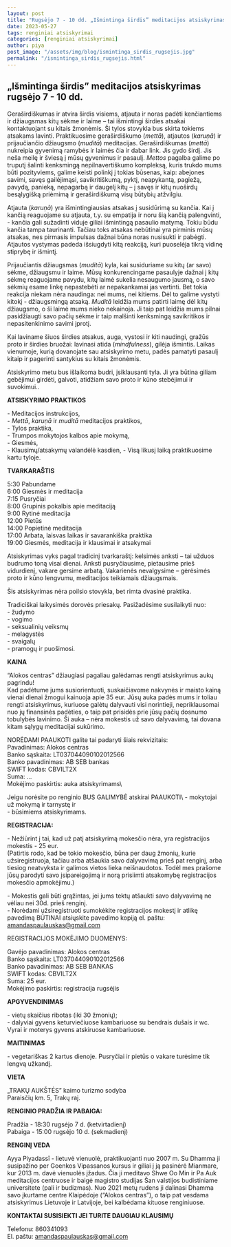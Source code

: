 ```yaml
---
layout: post
title: "Rugsėjo 7 - 10 dd. „Išmintinga širdis” meditacijos atsiskyrimas"
date: 2023-05-27
tags: renginiai atsiskyrimai
categories: [renginiai atsiskyrimai]
author: piya
post_image: "/assets/img/blog/ismintinga_sirdis_rugsejis.jpg"
permalink: "/ismintinga_sirdis_rugsejis.html"
---
```

## „Išmintinga širdis” meditacijos atsiskyrimas rugsėjo 7 - 10 dd. 

Geraširdiškumas ir atvira širdis visiems, atjauta ir noras padėti kenčiantiems ir džiaugsmas kitų sėkme ir laime – tai išmintingi širdies atsakai kontaktuojant su kitais žmonėmis.
Ši tylos stovykla bus skirta tokiems atsakams lavinti. Praktikuosime geraširdiškumo (*mettā*), atjautos (*karuṇā*) ir prijaučiančio džiaugsmo (*muditā*) meditacijas.
Geraširdiškumas (*mettā*) nukreipia gyvenimą ramybės ir laimės čia ir dabar link. Jis gydo širdį. Jis neša meilę ir šviesą į mūsų gyvenimus ir pasaulį. *Mettos* pagalba galime po truputį šalinti kenksmingą nepilnavertiškumo kompleksą, kuris trukdo mums būti pozityviems, galime keisti polinkį į tokias būsenas, kaip: abejones savimi, savęs gailėjimąsi, savikritiškumą, pyktį, neapykantą, pagiežą, pavydą, panieką, nepagarbą ir daugelį kitų – į savęs ir kitų nuoširdų besąlygišką priėmimą ir geraširdiškumą visų būtybių atžvilgiu.

Atjauta (*karuṇā*) yra išmintingiausias atsakas į susidūrimą su kančia. Kai į kančią reaguojame su atjauta, t.y. su empatija ir noru šią kančią palengvinti, - kančia gali sužadinti viduje giliai išmintingą pasaulio matymą. Tokiu būdu kančia tampa taurinanti. Tačiau toks atsakas nebūtinai yra pirminis mūsų atsakas, nes pirmasis impulsas dažnai būna noras nusisukti ir pabėgti. Atjautos vystymas padeda išsiugdyti kitą reakciją, kuri puoselėja tikrą vidinę stiprybę ir išmintį.

Prijaučiantis džiaugsmas (*muditā*) kyla, kai susiduriame su kitų (ar savo) sėkme, džiaugsmu ir laime. Mūsų konkurencingame pasaulyje dažnai į kitų sėkmę reaguojame pavydu, kitų laimė sukelia nesaugumo jausmą, o savo sėkmių esame linkę nepastebėti ar nepakankamai jas vertinti. Bet tokia reakcija niekam nėra naudinga: nei mums, nei kitiems. Dėl to galime vystyti kitokį - džiaugsmingą atsaką. *Muditā* leidžia mums patirti laimę dėl kitų džiaugsmo, o ši laimė mums nieko nekainoja. Ji taip pat leidžia mums pilnai pasidžiaugti savo pačių sėkme ir taip malšinti kenksmingą savikritikos ir nepasitenkinimo savimi įprotį.

Kai laviname šiuos širdies atsakus, auga, vystosi ir kiti naudingi, gražūs proto ir širdies bruožai: lavinasi atida (*mindfulness*), gilėja išmintis. Laikas vienumoje, kurią dovanojate sau atsiskyrimo metu, padės pamatyti pasaulį kitaip ir pagerinti santykius su kitais žmonėmis.

Atsiskyrimo metu bus išlaikoma budri, įsiklausanti tyla. Ji yra būtina giliam gebėjimui girdėti, galvoti, atidžiam savo proto ir kūno stebėjimui ir suvokimui..

**ATSISKYRIMO PRAKTIKOS**

\- Meditacijos instrukcijos,\
\- *Mettā*, *karuṇā* ir *muditā* meditacijos praktikos,\
\- Tylos praktika,\
\- Trumpos mokytojos kalbos apie mokymą,\
\- Giesmės,\
\- Klausimų/atsakymų valandėlė kasdien,
\- Visą likusį laiką praktikuosime kartu tyloje.


**TVARKARAŠTIS**

5:30 Pabundame\
6:00 Giesmės ir meditacija\
7:15 Pusryčiai\
8:00 Grupinis pokalbis apie meditaciją\
9:00 Rytinė meditacija\
12:00 Pietūs\
14:00 Popietinė meditacija\
17:00 Arbata, laisvas laikas ir savarankiška praktika\
19:00 Giesmės, meditacija ir klausimai ir atsakymai


Atsiskyrimas vyks pagal tradicinį tvarkaraštį: kelsimės anksti – tai užduos budrumo toną visai dienai. Anksti pusryčiausime, pietausime prieš vidurdienį, vakare gersime arbatą. Vakarienės nevalgysime – gėrėsimės proto ir kūno lengvumu, meditacijos teikiamais džiaugsmais.

Šis atsiskyrimas nėra poilsio stovykla, bet rimta dvasinė praktika.

Tradiciškai laikysimės dorovės priesakų. Pasižadėsime susilaikyti nuo:\
\- žudymo\
\- vogimo\
\- seksualinių veiksmų\
\- melagystės\
\- svaigalų\
\- pramogų ir puošimosi.

**KAINA**

“Alokos centras” džiaugiasi pagaliau galėdamas rengti atsiskyrimus aukų pagrindu!\
Kad padėtume jums susiorientuoti, suskaičiavome nakvynės ir maisto kainą vienai dienai žmogui kainuoja apie 35 eur. Jūsų auka padės mums ir toliau rengti atsiskyrimus, kuriuose galėtų dalyvauti visi norintieji, nepriklausomai nuo jų finansinės padėties, o taip pat prisidės prie jūsų pačių dosnumo tobulybės lavinimo. Ši auka – nėra mokestis už savo dalyvavimą, tai dovana kitam sąlygų meditacijai sukūrimo.

NORĖDAMI PAAUKOTI galite tai padaryti šiais rekvizitais:\
Pavadinimas: Alokos centras\
Banko sąskaita: LT037044090102012566\
Banko pavadinimas: AB SEB bankas\
SWIFT kodas: CBVILT2X\
Suma: …\
Mokėjimo paskirtis: auka atsiskyrimams\

Jeigu norėsite po renginio BUS GALIMYBĖ atskirai PAAUKOTI\ 
\- mokytojai už mokymą ir tarnystę ir\
\- būsimiems atsiskyrimams.

**REGISTRACIJA:**

\- Nežiūrint į tai, kad už patį atsiskyrimą mokesčio nėra, yra registracijos mokestis - 25 eur.\
(Patirtis rodo, kad be tokio mokesčio, būna per daug žmonių, kurie užsiregistruoja, tačiau arba atšaukia savo dalyvavimą prieš pat renginį, arba tiesiog neatvyksta ir galimos vietos lieka neišnaudotos. Todėl mes prašome jūsų parodyti savo įsipareigojimą ir norą prisiimti atsakomybę registracijos mokesčio apmokėjimu.)

\- Mokestis gali būti grąžintas, jei jums tektų atšaukti savo dalyvavimą ne vėliau nei 30d. prieš renginį.\
\- Norėdami užsiregistruoti sumokėkite registracijos mokestį ir atlikę pavedimą BŪTINAI atsiųskite pavedimo kopiją el. paštu:
amandaspaulauskas@gmail.com

REGISTRACIJOS MOKĖJIMO DUOMENYS:

Gavėjo pavadinimas: Alokos centras\
Banko sąskaita: LT037044090102012566\
Banko pavadinimas: AB SEB BANKAS\
SWIFT kodas: CBVILT2X\
Suma: 25 eur.\
Mokėjimo paskirtis: registracija rugsėjis


**APGYVENDINIMAS**

\- vietų skaičius ribotas (iki 30 žmonių);\
\- dalyviai gyvens keturviečiuose kambariuose su bendrais dušais ir wc. Vyrai ir moterys gyvens atskiruose kambariuose.

**MAITINIMAS**

\- vegetariškas 2 kartus dienoje. Pusryčiai ir pietūs o vakare turėsime tik lengvą užkandį.

**VIETA**

„TRAKŲ AUKŠTĖS” kaimo turizmo sodyba\
Paraisčių km. 5, Trakų raj.

**RENGINIO PRADŽIA IR PABAIGA:**

Pradžia - 18:30 rugsėjo 7 d. (ketvirtadienį)\
Pabaiga - 15:00 rugsėjo 10 d. (sekmadienį)

**RENGINĮ VEDA**

Ayya Piyadassī - lietuvė vienuolė, praktikuojanti nuo 2007 m. Su Dhamma ji susipažino per Goenkos Vipassanos kursus ir giliai į ją pasinėrė Mianmare, kur 2013 m. davė vienuolės įžadus. Čia ji meditavo Shwe Oo Min ir Pa Auk meditacijos centruose ir baigė magistro studijas Šan valstijos budistiniame universitete (pali ir budizmas). Nuo 2021 metų rudens ji dalinasi Dhamma savo įkurtame centre Klaipėdoje (“Alokos centras”), o taip pat vesdama atsiskyrimus Lietuvoje ir Latvijoje, bei kalbėdama kituose renginiuose.


**KONTAKTAI SUSISIEKTI JEI TURITE DAUGIAU KLAUSIMŲ**

Telefonu: 860341093\
El. paštu: amandaspaulauskas@gmail.com







